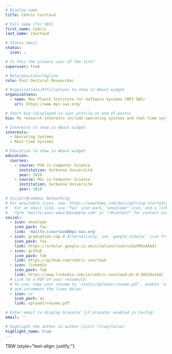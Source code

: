 ```yaml
---
# Display name
title: Cédric Courtaud

# Full name (for SEO)
first_name: Cédric
last_name: Courtaud

# Status emoji
status:
  icon: ☕️

# Is this the primary user of the site?
superuser: true

# Role/position/tagline
role: Post Doctoral Researcher

# Organizations/Affiliations to show in About widget
organizations:
  - name: Max Planck Institute for Software Systems (MPI-SWS)
    url: https://www.mpi-sws.org/

# Short bio (displayed in user profile at end of posts)
bio: My research interests include operating systems and real-time systems.

# Interests to show in About widget
interests:
  - Operating Systems
  - Real-time Systems

# Education to show in About widget
education:
  courses:
    - course: PhD in Computer Science
      institution: Sorbonne Université
      year: 2020
    - course: MSc in Computer Science
      institution: Sorbonne Université
      year: 2016

# Social/Academic Networking
# For available icons, see: https://wowchemy.com/docs/getting-started/page-builder/#icons
#   For an email link, use "fas" icon pack, "envelope" icon, and a link in the
#   form "mailto:your-email@example.com" or "/#contact" for contact widget.
social:
  - icon: envelope
    icon_pack: fas
    link: 'mailto:ccourtaud@mpi-sws.org'
  - icon: graduation-cap # Alternatively, use `google-scholar` icon from `ai` icon pack
    icon_pack: fas
    link: https://scholar.google.co.uk/citations?user=sIwtMXoAAAAJ
  - icon: github
    icon_pack: fab
    link: https://github.com/cedric-courtaud
  - icon: linkedin
    icon_pack: fab
    link: https://www.linkedin.com/in/cédric-courtaud-ph-d-58b20a194/
  # Link to a PDF of your resume/CV.
  # To use: copy your resume to `static/uploads/resume.pdf`, enable `ai` icons in `params.yaml`,
  # and uncomment the lines below.
  - icon: cv
    icon_pack: ai
    link: uploads/resume.pdf

# Enter email to display Gravatar (if Gravatar enabled in Config)
email: ''

# Highlight the author in author lists? (true/false)
highlight_name: true
---
```


TBW
{style="text-align: justify;"}

